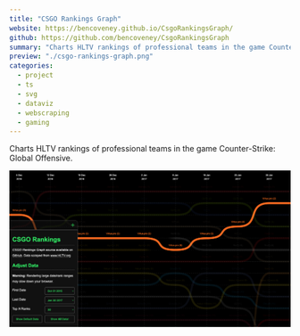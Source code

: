 ```yaml
---
title: "CSGO Rankings Graph"
website: https://bencoveney.github.io/CsgoRankingsGraph/
github: https://github.com/bencoveney/CsgoRankingsGraph
summary: "Charts HLTV rankings of professional teams in the game Counter-Strike: Global Offensive."
preview: "./csgo-rankings-graph.png"
categories:
  - project
  - ts
  - svg
  - dataviz
  - webscraping
  - gaming
---
```


Charts HLTV rankings of professional teams in the game Counter-Strike: Global Offensive.

![CSGO Rankings Graph](./csgo-rankings-graph.png "CSGO Rankings Graph")
